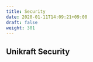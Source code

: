 ```yaml
---
title: Security
date: 2020-01-11T14:09:21+09:00
draft: false
weight: 301
---
```


## Unikraft Security

